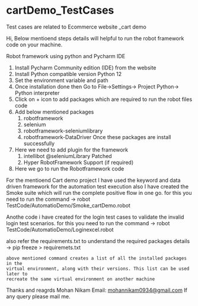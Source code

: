 # cartDemo_TestCases
Test cases are related to Ecommerce website _cart demo

Hi,
Below mentioend steps details will helpful to run the robot framework code on your machine.

Robot framework using python and Pycharm IDE
1. Install Pycharm Community edition (IDE) from the website
2. Install Python compatible version Python 12
3. Set the environment variable and path 
4. Once installation done then Go to File->Settings-> Project Python-> Python interpreter
5. Click on + icon to add packages which are required to run the robot files code
6. Add below mentioned packages
	1. robotframework
	2. selenium
	3. robotframework-seleniumlibrary
	4. robotframework-DataDriver
Once these packages are install successfully
7. Here we need to add plugin for the framework
	1. intellibot @seleniumLibrary Patched
	2. Hyper RobotFramework Support (if required)
8. Here we go to run the Robotframework code

For the mentioend Cart demo project
I have used the keyword and data driven framework for the automation test execution
also 
I have created the Smoke suite which will run the complete  positive flow in one go.
 for  this you need to run the command
	-> robot TestCode/AutomatioDemo/Smoke_cartDemo.robot
	
Anothe code i have created for the login test cases to validate the invalid login test scenarios.
for this you need to run the command
	-> robot TestCode/AutomatioDemo/Loginexcel.robot


also refer the requirements.txt to understand the required packages details 
	-> pip freeze > requiremets.txt 
	
	above mentioned command creates a list of all the installed packages in the 
	virtual environment, along with their versions. This list can be used later to 
	recreate the same virtual environment on another machine



Thanks and reagrds
Mohan Nikam
Email: mohannikam0934@gmail.com
If any query please mail me.

